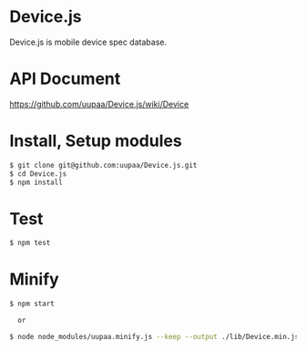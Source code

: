 Device.js
=========

Device.js is mobile device spec database.

# API Document

https://github.com/uupaa/Device.js/wiki/Device

# Install, Setup modules

```sh
$ git clone git@github.com:uupaa/Device.js.git
$ cd Device.js
$ npm install
```

# Test

```sh
$ npm test
```

# Minify

```sh
$ npm start

  or

$ node node_modules/uupaa.minify.js --keep --output ./lib/Device.min.js ./lib/Device.js
```

